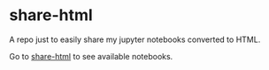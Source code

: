 # share-html
A repo just to easily share my jupyter notebooks converted to HTML.

Go to [share-html](https://larseggimann.github.io/share-html/index.html) to see available notebooks.
